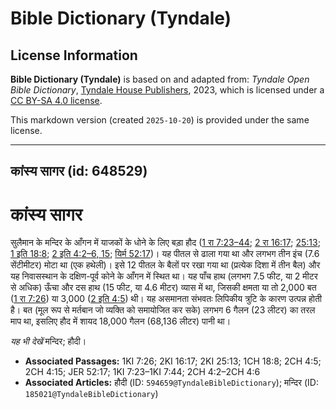 # Bible Dictionary (Tyndale)

## License Information

**Bible Dictionary (Tyndale)** is based on and adapted from: _Tyndale Open Bible Dictionary_, [Tyndale House Publishers](https://tyndaleopenresources.com/), 2023, which is licensed under a [CC BY-SA 4.0 license](https://creativecommons.org/licenses/by-sa/4.0/legalcode.en).

This markdown version (created `2025-10-20`) is provided under the same license.



--------------------------------

## कांस्य सागर (id: 648529)

कांस्य सागर
===========

सुलैमान के मन्दिर के आँगन में याजकों के धोने के लिए बड़ा हौद ([1 रा 7:23–44](https://ref.ly/1Kgs7:23-1Kgs7:44); [2 रा 16:17](https://ref.ly/2Kgs16:17); [25:13](https://ref.ly/2Kgs25:13); [1 इति 18:8](https://ref.ly/1Chr18:8); [2 इति 4:2–6, 15](https://ref.ly/2Chr4:2-2Chr4:6,2Chr4:15); [यिर्म 52:17](https://ref.ly/Jer52:17))। यह पीतल से ढाला गया था और लगभग तीन इंच (7\.6 सेंटीमीटर) मोटा था (एक हथेली)। इसे 12 पीतल के बैलों पर रखा गया था (प्रत्येक दिशा में तीन बैल) और यह निवासस्थान के दक्षिण\-पूर्व कोने के आँगन में स्थित था। यह पाँच हाथ (लगभग 7\.5 फीट, या 2 मीटर से अधिक) ऊँचा और दस हाथ (15 फीट, या 4\.6 मीटर) व्यास में था, जिसकी क्षमता या तो 2,000 बत ([1 रा 7:26](https://ref.ly/1Kgs7:26)) या 3,000 ([2 इति 4:5](https://ref.ly/2Chr4:5)) थी। यह असमानता संभवतः लिपिकीय त्रुटि के कारण उत्पन्न होती है। बत (मूल रूप से मर्तबान जो व्यक्ति को समायोजित कर सके) लगभग 6 गैलन (23 लीटर) का तरल माप था, इसलिए हौद में शायद 18,000 गैलन (68,136 लीटर) पानी था।

*यह भी देखें* मन्दिर; हौदी।

* **Associated Passages:** 1KI 7:26; 2KI 16:17; 2KI 25:13; 1CH 18:8; 2CH 4:5; 2CH 4:15; JER 52:17; 1KI 7:23–1KI 7:44; 2CH 4:2–2CH 4:6
* **Associated Articles:** हौदी  (ID: `594659@TyndaleBibleDictionary`); मन्दिर (ID: `185021@TyndaleBibleDictionary`)

